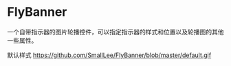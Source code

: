 # FlyBanner

一个自带指示器的图片轮播控件，可以指定指示器的样式和位置以及轮播图的其他一些属性。

默认样式
https://github.com/SmallLee/FlyBanner/blob/master/default.gif
